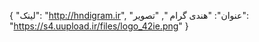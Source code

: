 {
  "لینک": "http://hndigram.ir",
  "عنوان": "هندی گرام ",
  "تصویر": "https://s4.uupload.ir/files/logo_42ie.png"
}
